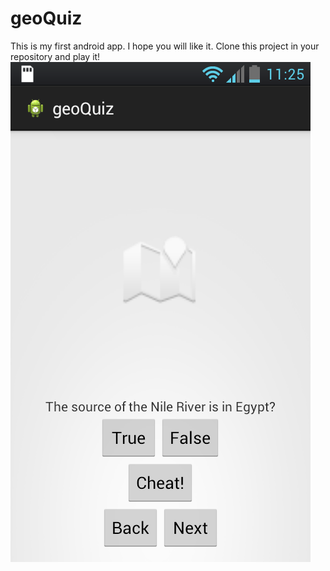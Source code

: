 geoQuiz
=======

This is my first android app. I hope you will like it.
Clone this project in your repository and play it!
![My image](screenshot/2014-04-22%2011.25.56.png)

